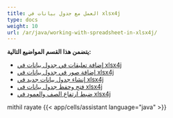 ```yaml
---
title: العمل مع جدول بيانات في xlsx4j
type: docs
weight: 10
url: /ar/java/working-with-spreadsheet-in-xlsx4j/
---
```


 **يتضمن هذا القسم المواضيع التالية:**
- [إضافة تعليقات في جدول بيانات في xlsx4j](/cells/ar/java/add-comments-in-spreadsheet-in-xlsx4j/)
- [إضافة صور في جدول بيانات في xlsx4j](/cells/ar/java/add-images-in-spreadsheet-in-xlsx4j/)
- [إنشاء جدول بيانات جديد في xlsx4j](/cells/ar/java/create-new-spreadsheet-in-xlsx4j/)
- [فتح وحفظ جدول بيانات في xlsx4j](/cells/ar/java/open-and-save-spreadsheet-in-xlsx4j/)
- [ضبط ارتفاع الصف والعمود في xlsx4j](/cells/ar/java/row-column-height-adjustment-in-xlsx4j/)

mithil rayate
{{< app/cells/assistant language="java" >}}
